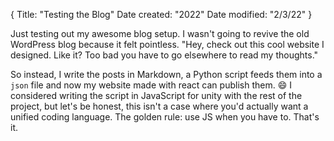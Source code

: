 {
  Title: "Testing the Blog"
  Date created: "2022"
  Date modified: "2/3/22"
}

Just testing out my awesome blog setup. I wasn't going to revive the old WordPress blog because it felt pointless. "Hey, check out this cool website I designed. Like it? Too bad you have to go elsewhere to read my thoughts."

So instead, I write the posts in Markdown, a Python script feeds them into a `json` file and now my website made with react can publish them. 😄 I considered writing the script in JavaScript for unity with the rest of the project, but let's be honest, this isn't a case where you'd actually want a unified coding language. The golden rule: use JS when you have to. That's it.